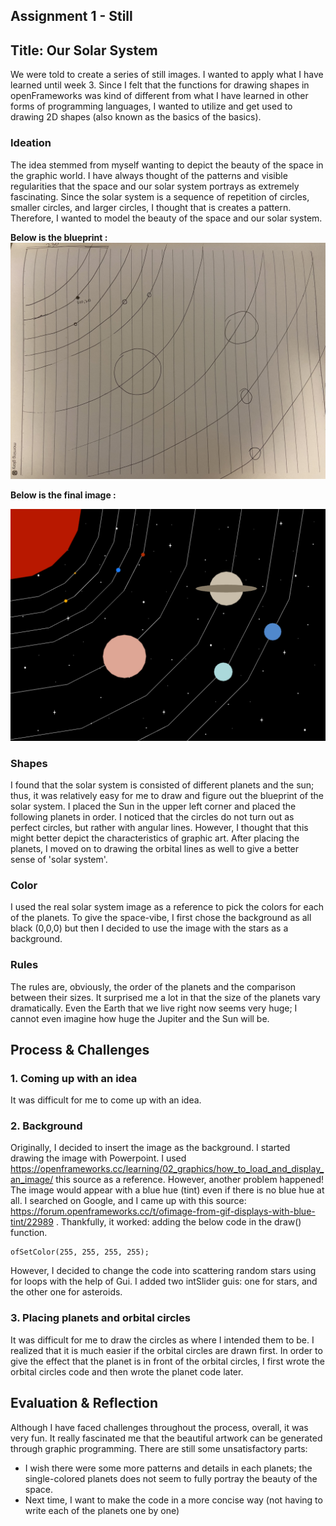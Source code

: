 ## Assignment 1 - Still ##

## Title: Our Solar System  

We were told to create a series of still images. I wanted to apply what I have learned until week 3. Since I felt that the functions for drawing shapes in openFrameworks was kind of different from what I have learned in other forms of programming languages, I wanted to utilize and get used to drawing 2D shapes (also known as the basics of the basics). 

### Ideation

The idea stemmed from myself wanting to depict the beauty of the space in the graphic world. I have always thought of the patterns and visible regularities that the space and our solar system portrays as extremely fascinating. Since the solar system is a sequence of repetition of circles, smaller circles, and larger circles, I thought that is creates a pattern. Therefore, I wanted to model the beauty of the space and our solar system.

**Below is the blueprint :**
![](bin/data/blueprint.jpeg)

**Below is the final image :**

![](bin/data/finalsolarsystem.png)


### Shapes

I found that the solar system is consisted of different planets and the sun; thus, it was relatively easy for me to draw and figure out the blueprint of the solar system. I placed the Sun in the upper left corner and placed the following planets in order. I noticed that the circles do not turn out as perfect circles, but rather with angular lines. However, I thought that this might better depict the characteristics of graphic art. After placing the planets, I moved on to drawing the orbital lines as well to give a better sense of 'solar system'. 

### Color
I used the real solar system image as a reference to pick the colors for each of the planets. To give the space-vibe, I first chose the background as all black (0,0,0) but then I decided to use the image with the stars as a background. 


### Rules
The rules are, obviously, the order of the planets and the comparison between their sizes. It surprised me a lot in that the size of the planets vary dramatically. Even the Earth that we live right now seems very huge; I cannot even imagine how huge the Jupiter and the Sun will be. 


## Process & Challenges

### 1. Coming up with an idea 

It was difficult for me to come up with an idea. 

### 2. Background


Originally, I decided to insert the image as the background. I started drawing the image with Powerpoint. I used https://openframeworks.cc/learning/02_graphics/how_to_load_and_display_an_image/ this source as a reference. However, another problem happened! The image would appear with a blue hue (tint) even if there is no blue hue at all. I searched on Google, and I came up with this source: https://forum.openframeworks.cc/t/ofimage-from-gif-displays-with-blue-tint/22989 . Thankfully, it worked: adding the below code in the draw() function.

```
ofSetColor(255, 255, 255, 255);
```
However, I decided to change the code into scattering random stars using for loops with the help of Gui. 
I added two intSlider guis: one for stars, and the other one for asteroids.

### 3. Placing planets and orbital circles 

It was difficult for me to draw the circles as where I intended them to be. 
I realized that it is much easier if the orbital circles are drawn first. 
In order to give the effect that the planet is in front of the orbital circles, I first wrote the orbital circles code and then wrote the planet code later.


## Evaluation & Reflection 

Although I have faced challenges throughout the process, overall, it was very fun. 
It really fascinated me that the beautiful artwork can be generated through graphic programming. 
There are still some unsatisfactory parts:
- I wish there were some more patterns and details in each planets; the single-colored planets does not seem to fully portray the beauty of the space.
- Next time, I want to make the code in a more concise way (not having to write each of the planets one by one)


